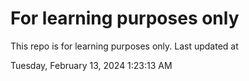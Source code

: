 # For learning purposes only
This repo is for learning purposes only.
Last updated at

Tuesday, February 13, 2024 1:23:13 AM

